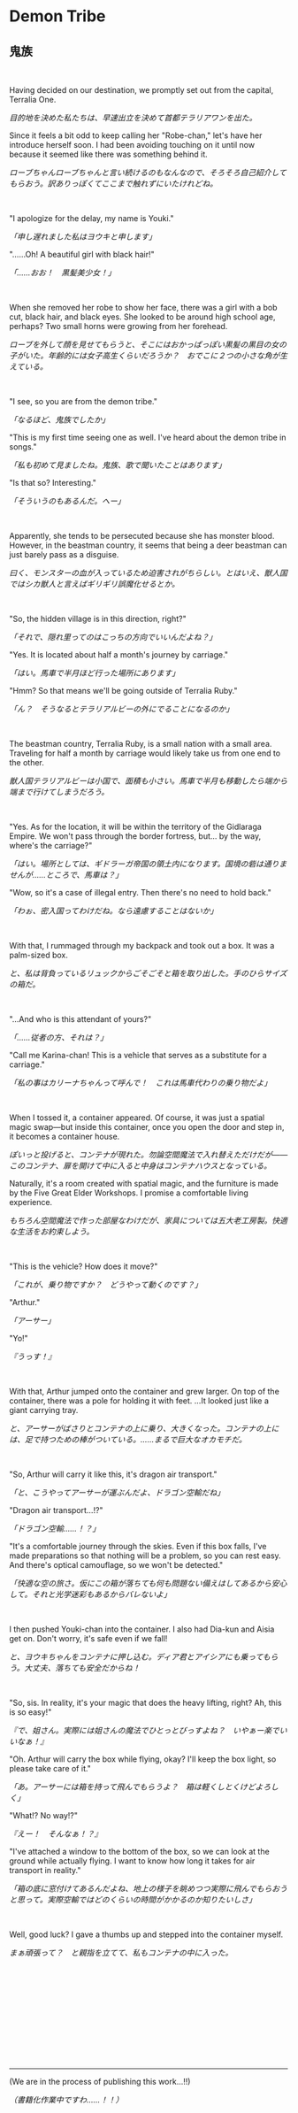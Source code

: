 # Demon Tribe

## 鬼族

&nbsp;

Having decided on our destination, we promptly set out from the capital, Terralia One.

*目的地を決めた私たちは、早速出立を決めて首都テラリアワンを出た。*

Since it feels a bit odd to keep calling her "Robe-chan," let's have her introduce herself soon. I had been avoiding touching on it until now because it seemed like there was something behind it.

*ローブちゃんローブちゃんと言い続けるのもなんなので、そろそろ自己紹介してもらおう。訳ありっぽくてここまで触れずにいたけれどね。*

&nbsp;

"I apologize for the delay, my name is Youki."

*「申し遅れました私はヨウキと申します」*

"……Oh! A beautiful girl with black hair!"

*「……おお！　黒髪美少女！」*

&nbsp;

When she removed her robe to show her face, there was a girl with a bob cut, black hair, and black eyes. She looked to be around high school age, perhaps? Two small horns were growing from her forehead.

*ローブを外して顔を見せてもらうと、そこにはおかっぱっぽい黒髪の黒目の女の子がいた。年齢的には女子高生くらいだろうか？　おでこに２つの小さな角が生えている。*

&nbsp;

"I see, so you are from the demon tribe."

*「なるほど、鬼族でしたか」*

"This is my first time seeing one as well. I've heard about the demon tribe in songs."

*「私も初めて見ましたね。鬼族、歌で聞いたことはあります」*

"Is that so? Interesting."

*「そういうのもあるんだ。へー」*

&nbsp;

Apparently, she tends to be persecuted because she has monster blood. However, in the beastman country, it seems that being a deer beastman can just barely pass as a disguise.

*曰く、モンスターの血が入っているため迫害されがちらしい。とはいえ、獣人国ではシカ獣人と言えばギリギリ誤魔化せるとか。*

&nbsp;

"So, the hidden village is in this direction, right?"

*「それで、隠れ里ってのはこっちの方向でいいんだよね？」*

"Yes. It is located about half a month's journey by carriage."

*「はい。馬車で半月ほど行った場所にあります」*

"Hmm? So that means we'll be going outside of Terralia Ruby."

*「ん？　そうなるとテラリアルビーの外にでることになるのか」*

&nbsp;

The beastman country, Terralia Ruby, is a small nation with a small area. Traveling for half a month by carriage would likely take us from one end to the other.

*獣人国テラリアルビーは小国で、面積も小さい。馬車で半月も移動したら端から端まで行けてしまうだろう。*

&nbsp;

"Yes. As for the location, it will be within the territory of the Gidlaraga Empire. We won't pass through the border fortress, but... by the way, where's the carriage?"

*「はい。場所としては、ギドラーガ帝国の領土内になります。国境の砦は通りませんが……ところで、馬車は？」*

"Wow, so it's a case of illegal entry. Then there's no need to hold back."

*「わぉ、密入国ってわけだね。なら遠慮することはないか」*

&nbsp;

With that, I rummaged through my backpack and took out a box. It was a palm-sized box.

*と、私は背負っているリュックからごそごそと箱を取り出した。手のひらサイズの箱だ。*

&nbsp;

"…And who is this attendant of yours?"

*「……従者の方、それは？」*

"Call me Karina-chan! This is a vehicle that serves as a substitute for a carriage."

*「私の事はカリーナちゃんって呼んで！　これは馬車代わりの乗り物だよ」*

&nbsp;

When I tossed it, a container appeared. Of course, it was just a spatial magic swap—but inside this container, once you open the door and step in, it becomes a container house.

*ぽいっと投げると、コンテナが現れた。勿論空間魔法で入れ替えただけだが――このコンテナ、扉を開けて中に入ると中身はコンテナハウスとなっている。*

Naturally, it's a room created with spatial magic, and the furniture is made by the Five Great Elder Workshops. I promise a comfortable living experience.

*もちろん空間魔法で作った部屋なわけだが、家具については五大老工房製。快適な生活をお約束しよう。*

&nbsp;

"This is the vehicle? How does it move?"

*「これが、乗り物ですか？　どうやって動くのです？」*

"Arthur."

*「アーサー」*

"Yo!"

*『うっす！』*

&nbsp;

With that, Arthur jumped onto the container and grew larger. On top of the container, there was a pole for holding it with feet. …It looked just like a giant carrying tray.

*と、アーサーがばさりとコンテナの上に乗り、大きくなった。コンテナの上には、足で持つための棒がついている。……まるで巨大なオカモチだ。*

&nbsp;

"So, Arthur will carry it like this, it's dragon air transport."

*「と、こうやってアーサーが運ぶんだよ、ドラゴン空輸だね」*

"Dragon air transport…!?"

*「ドラゴン空輸……！？」*

"It's a comfortable journey through the skies. Even if this box falls, I've made preparations so that nothing will be a problem, so you can rest easy. And there's optical camouflage, so we won't be detected."

*「快適な空の旅さ。仮にこの箱が落ちても何も問題ない備えはしてあるから安心して。それと光学迷彩もあるからバレないよ」*

&nbsp;

I then pushed Youki-chan into the container. I also had Dia-kun and Aisia get on. Don't worry, it's safe even if we fall!

*と、ヨウキちゃんをコンテナに押し込む。ディア君とアイシアにも乗ってもらう。大丈夫、落ちても安全だからね！*

&nbsp;

"So, sis. In reality, it's your magic that does the heavy lifting, right? Ah, this is so easy!"

*『で、姐さん。実際には姐さんの魔法でひとっとびっすよね？　いやぁー楽でいいなぁ！』*

"Oh. Arthur will carry the box while flying, okay? I'll keep the box light, so please take care of it."

*「あ。アーサーには箱を持って飛んでもらうよ？　箱は軽くしとくけどよろしく」*

"What!? No way!?"

*『えー！　そんなぁ！？』*

"I've attached a window to the bottom of the box, so we can look at the ground while actually flying. I want to know how long it takes for air transport in reality."

*「箱の底に窓付けてあるんだよね、地上の様子を眺めつつ実際に飛んでもらおうと思って。実際空輸ではどのくらいの時間がかかるのか知りたいしさ」*

&nbsp;

Well, good luck? I gave a thumbs up and stepped into the container myself.

*まぁ頑張って？　と親指を立てて、私もコンテナの中に入った。*

&nbsp;

&nbsp;

&nbsp;

&nbsp;

&nbsp;

&nbsp;

----------------

(We are in the process of publishing this work...!!)

*（書籍化作業中ですわ……！！）*
